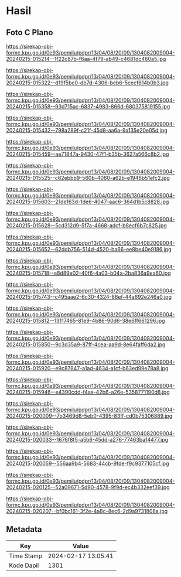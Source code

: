 # Hasil

## Foto C Plano

https://sirekap-obj-formc.kpu.go.id/0e93/pemilu/pdpr/13/04/08/20/09/1304082009004-20240215-015214--1f22c87b-f6aa-4f79-ab49-c4681dc460a5.jpg

https://sirekap-obj-formc.kpu.go.id/0e93/pemilu/pdpr/13/04/08/20/09/1304082009004-20240215-015322--d19f5bc0-db7d-4306-beb6-5cecf614b0b3.jpg

https://sirekap-obj-formc.kpu.go.id/0e93/pemilu/pdpr/13/04/08/20/09/1304082009004-20240215-015358--93d715ac-6837-4983-866d-680375819155.jpg

https://sirekap-obj-formc.kpu.go.id/0e93/pemilu/pdpr/13/04/08/20/09/1304082009004-20240215-015432--798a289f-c21f-45d8-aa6a-9a135e20e05d.jpg

https://sirekap-obj-formc.kpu.go.id/0e93/pemilu/pdpr/13/04/08/20/09/1304082009004-20240215-015459--ae71847a-9430-47f1-b35b-3627a566c8b2.jpg

https://sirekap-obj-formc.kpu.go.id/0e93/pemilu/pdpr/13/04/08/20/09/1304082009004-20240215-015525--c62ebbb9-560b-4060-a62b-e1946b51efc2.jpg

https://sirekap-obj-formc.kpu.go.id/0e93/pemilu/pdpr/13/04/08/20/09/1304082009004-20240215-015603--21de163d-1de6-4047-aac6-364d1b5c8828.jpg

https://sirekap-obj-formc.kpu.go.id/0e93/pemilu/pdpr/13/04/08/20/09/1304082009004-20240215-015628--5cd312d9-5f7a-4668-adcf-b8ecf6b7c825.jpg

https://sirekap-obj-formc.kpu.go.id/0e93/pemilu/pdpr/13/04/08/20/09/1304082009004-20240215-015652--62ddb756-514d-4520-ba66-ee8be40e9186.jpg

https://sirekap-obj-formc.kpu.go.id/0e93/pemilu/pdpr/13/04/08/20/09/1304082009004-20240215-015718--a8d89e02-40f6-4a03-b04a-2ba836a9ea60.jpg

https://sirekap-obj-formc.kpu.go.id/0e93/pemilu/pdpr/13/04/08/20/09/1304082009004-20240215-015743--c495aae2-6c30-4324-88ef-44a692e246a0.jpg

https://sirekap-obj-formc.kpu.go.id/0e93/pemilu/pdpr/13/04/08/20/09/1304082009004-20240215-015812--13117465-81e9-4b86-90d6-38e6ff661296.jpg

https://sirekap-obj-formc.kpu.go.id/0e93/pemilu/pdpr/13/04/08/20/09/1304082009004-20240215-015850--9c3d35a9-87ff-4cea-aa9d-8e64faff6da2.jpg

https://sirekap-obj-formc.kpu.go.id/0e93/pemilu/pdpr/13/04/08/20/09/1304082009004-20240215-015920--e9c87847-a1ad-4634-a1cf-b63ed99e78a8.jpg

https://sirekap-obj-formc.kpu.go.id/0e93/pemilu/pdpr/13/04/08/20/09/1304082009004-20240215-015946--e4390cdd-f4aa-42b6-a26e-5358771190d8.jpg

https://sirekap-obj-formc.kpu.go.id/0e93/pemilu/pdpr/13/04/08/20/09/1304082009004-20240215-020009--7b3469d8-5eb0-4395-83ff-cd0b75306889.jpg

https://sirekap-obj-formc.kpu.go.id/0e93/pemilu/pdpr/13/04/08/20/09/1304082009004-20240215-020033--1676f8f5-a5b6-45dd-a276-77463ba14477.jpg

https://sirekap-obj-formc.kpu.go.id/0e93/pemilu/pdpr/13/04/08/20/09/1304082009004-20240215-020059--556aa9b4-5683-44cb-9fde-f9c9377105cf.jpg

https://sirekap-obj-formc.kpu.go.id/0e93/pemilu/pdpr/13/04/08/20/09/1304082009004-20240215-020125--52a09671-5d90-4578-9f9d-ec4b332eef39.jpg

https://sirekap-obj-formc.kpu.go.id/0e93/pemilu/pdpr/13/04/08/20/09/1304082009004-20240215-020207--bf0bc161-3f2e-4a8c-8ec6-2d9a9731808a.jpg


## Metadata

| Key        | Value               |
| ---------- | ------------------- |
| Time Stamp | 2024-02-17 13:05:41 |
| Kode Dapil | 1301                |



